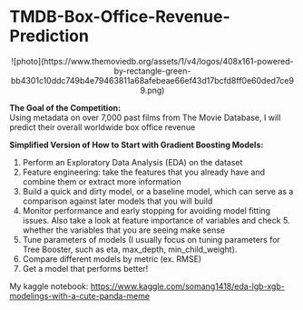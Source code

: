 # TMDB-Box-Office-Revenue-Prediction

<center>![photo](https://www.themoviedb.org/assets/1/v4/logos/408x161-powered-by-rectangle-green-bb4301c10ddc749b4e79463811a68afebeae66ef43d17bcfd8ff0e60ded7ce99.png)
</center>

**The Goal of the Competition:** <br>
Using metadata on over 7,000 past films from The Movie Database, I will predict their overall worldwide box office revenue <br>

**Simplified Version of How to Start with Gradient Boosting Models:**
1. Perform an Exploratory Data Analysis (EDA) on the dataset
2. Feature engineering: take the features that you already have and combine them or extract more information
3. Build a quick and dirty model, or a baseline model, which can serve as a comparison against later models that you will build
4. Monitor performance and early stopping for avoiding model fitting issues. Also take a look at feature importance of variables and check 5. whether the variables that you are seeing make sense
6. Tune parameters of models (I usually focus on tuning parameters for Tree Booster, such as eta, max_depth, min_child_weight).
7. Compare different models by metric (ex. RMSE)
8. Get a model that performs better!


My kaggle notebook: https://www.kaggle.com/somang1418/eda-lgb-xgb-modelings-with-a-cute-panda-meme
